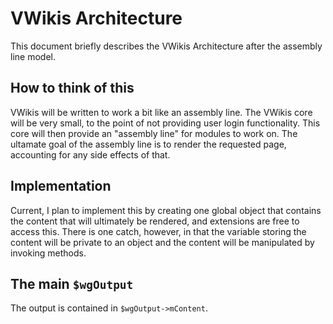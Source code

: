# VWikis Architecture

This document briefly describes the VWikis Architecture after the assembly line model.

## How to think of this

VWikis will be written to work a bit like an assembly line. The VWikis core will be very small, to the point of not providing user login functionality. This core will then provide an "assembly line" for modules to work on. The ultamate goal of the assembly line is to render the requested page, accounting for any side effects of that.

## Implementation

Current, I plan to implement this by creating one global object that contains the content that will ultimately be rendered, and extensions are free to access this. There is one catch, however, in that the variable storing the content will be private to an object and the content will be manipulated by invoking methods.

## The main `$wgOutput`

The output is contained in `$wgOutput->mContent`.
